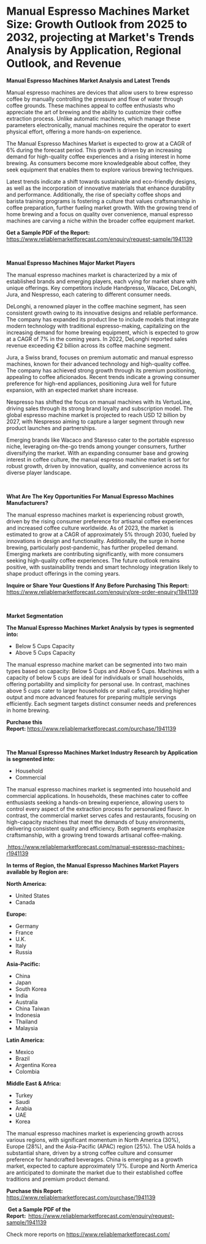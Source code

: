 <p><h1>Manual Espresso Machines Market Size: Growth Outlook from 2025 to 2032, projecting at Market's Trends Analysis by Application, Regional Outlook, and Revenue</h1></p><p><strong>Manual Espresso Machines Market Analysis and Latest Trends</strong></p>
<p><p>Manual espresso machines are devices that allow users to brew espresso coffee by manually controlling the pressure and flow of water through coffee grounds. These machines appeal to coffee enthusiasts who appreciate the art of brewing and the ability to customize their coffee extraction process. Unlike automatic machines, which manage these parameters electronically, manual machines require the operator to exert physical effort, offering a more hands-on experience.</p><p>The Manual Espresso Machines Market is expected to grow at a CAGR of 6% during the forecast period. This growth is driven by an increasing demand for high-quality coffee experiences and a rising interest in home brewing. As consumers become more knowledgeable about coffee, they seek equipment that enables them to explore various brewing techniques. </p><p>Latest trends indicate a shift towards sustainable and eco-friendly designs, as well as the incorporation of innovative materials that enhance durability and performance. Additionally, the rise of specialty coffee shops and barista training programs is fostering a culture that values craftsmanship in coffee preparation, further fueling market growth. With the growing trend of home brewing and a focus on quality over convenience, manual espresso machines are carving a niche within the broader coffee equipment market.</p></p>
<p><strong>Get a Sample PDF of the Report:&nbsp;</strong> <a href="https://www.reliablemarketforecast.com/enquiry/request-sample/1941139?utm_campaign=3178&utm_medium=2&utm_source=Github&utm_content=ia&utm_term=05042025&utm_id=manual-espresso-machines">https://www.reliablemarketforecast.com/enquiry/request-sample/1941139</a></p>
<p>&nbsp;</p>
<p><strong>Manual Espresso Machines Major Market Players</strong></p>
<p><p>The manual espresso machines market is characterized by a mix of established brands and emerging players, each vying for market share with unique offerings. Key competitors include Handpresso, Wacaco, DeLonghi, Jura, and Nespresso, each catering to different consumer needs.</p><p>DeLonghi, a renowned player in the coffee machine segment, has seen consistent growth owing to its innovative designs and reliable performance. The company has expanded its product line to include models that integrate modern technology with traditional espresso-making, capitalizing on the increasing demand for home brewing equipment, which is expected to grow at a CAGR of 7% in the coming years. In 2022, DeLonghi reported sales revenue exceeding €2 billion across its coffee machine segment.</p><p>Jura, a Swiss brand, focuses on premium automatic and manual espresso machines, known for their advanced technology and high-quality coffee. The company has achieved strong growth through its premium positioning, appealing to coffee aficionados. Recent trends indicate a growing consumer preference for high-end appliances, positioning Jura well for future expansion, with an expected market share increase.</p><p>Nespresso has shifted the focus on manual machines with its VertuoLine, driving sales through its strong brand loyalty and subscription model. The global espresso machine market is projected to reach USD 12 billion by 2027, with Nespresso aiming to capture a larger segment through new product launches and partnerships.</p><p>Emerging brands like Wacaco and Staresso cater to the portable espresso niche, leveraging on-the-go trends among younger consumers, further diversifying the market. With an expanding consumer base and growing interest in coffee culture, the manual espresso machine market is set for robust growth, driven by innovation, quality, and convenience across its diverse player landscape.</p></p>
<p>&nbsp;</p>
<p><strong>What Are The Key Opportunities For Manual Espresso Machines Manufacturers?</strong></p>
<p><p>The manual espresso machines market is experiencing robust growth, driven by the rising consumer preference for artisanal coffee experiences and increased coffee culture worldwide. As of 2023, the market is estimated to grow at a CAGR of approximately 5% through 2030, fueled by innovations in design and functionality. Additionally, the surge in home brewing, particularly post-pandemic, has further propelled demand. Emerging markets are contributing significantly, with more consumers seeking high-quality coffee experiences. The future outlook remains positive, with sustainability trends and smart technology integration likely to shape product offerings in the coming years.</p></p>
<p><strong>Inquire or Share Your Questions If Any Before Purchasing This Report:</strong> <a href="https://www.reliablemarketforecast.com/enquiry/pre-order-enquiry/1941139?utm_campaign=3178&utm_medium=2&utm_source=Github&utm_content=ia&utm_term=05042025&utm_id=manual-espresso-machines">https://www.reliablemarketforecast.com/enquiry/pre-order-enquiry/1941139</a></p>
<p>&nbsp;</p>
<p><strong>Market Segmentation</strong></p>
<p><strong>The Manual Espresso Machines Market Analysis by types is segmented into:</strong></p>
<p><ul><li>Below 5 Cups Capacity</li><li>Above 5 Cups Capacity</li></ul></p>
<p><p>The manual espresso machine market can be segmented into two main types based on capacity: Below 5 Cups and Above 5 Cups. Machines with a capacity of below 5 cups are ideal for individuals or small households, offering portability and simplicity for personal use. In contrast, machines above 5 cups cater to larger households or small cafes, providing higher output and more advanced features for preparing multiple servings efficiently. Each segment targets distinct consumer needs and preferences in home brewing.</p></p>
<p><strong>Purchase this Report:&nbsp;</strong><a href="https://www.reliablemarketforecast.com/purchase/1941139?utm_campaign=3178&utm_medium=2&utm_source=Github&utm_content=ia&utm_term=05042025&utm_id=manual-espresso-machines">https://www.reliablemarketforecast.com/purchase/1941139</a></p>
<p>&nbsp;</p>
<p><strong>The Manual Espresso Machines Market Industry Research by Application is segmented into:</strong></p>
<p><ul><li>Household</li><li>Commercial</li></ul></p>
<p><p>The manual espresso machines market is segmented into household and commercial applications. In households, these machines cater to coffee enthusiasts seeking a hands-on brewing experience, allowing users to control every aspect of the extraction process for personalized flavor. In contrast, the commercial market serves cafes and restaurants, focusing on high-capacity machines that meet the demands of busy environments, delivering consistent quality and efficiency. Both segments emphasize craftsmanship, with a growing trend towards artisanal coffee-making.</p></p>
<p><a href="https://www.reliablemarketforecast.com/manual-espresso-machines-r1941139?utm_campaign=3178&utm_medium=2&utm_source=Github&utm_content=ia&utm_term=05042025&utm_id=manual-espresso-machines">&nbsp;https://www.reliablemarketforecast.com/manual-espresso-machines-r1941139</a></p>
<p><strong>In terms of Region, the Manual Espresso Machines Market Players available by Region are:</strong></p>
<p>
    <p> <strong> North America: </strong>
        <ul>
            <li>United States</li>
            <li>Canada</li>
        </ul>
        </p> 
    <p> <strong> Europe: </strong>
        <ul>
            <li>Germany</li>
            <li>France</li>
            <li>U.K.</li>
            <li>Italy</li>
            <li>Russia</li>
        </ul>
        </p> 
    <p> <strong> Asia-Pacific: </strong>
        <ul>
            <li>China</li>
            <li>Japan</li>
            <li>South Korea</li>
            <li>India</li>
            <li>Australia</li>
            <li>China Taiwan</li>
            <li>Indonesia</li>
            <li>Thailand</li>
            <li>Malaysia</li>
        </ul>
        </p> 
    <p> <strong> Latin America: </strong>
        <ul>
            <li>Mexico</li>
            <li>Brazil</li>
            <li>Argentina Korea</li>
            <li>Colombia</li>
        </ul>
        </p> 
    <p> <strong> Middle East & Africa: </strong>
        <ul>
            <li>Turkey</li>
            <li>Saudi</li>
            <li>Arabia</li>
            <li>UAE</li>
            <li>Korea</li>
        </ul>
    </p>
    </p>
<p><p>The manual espresso machines market is experiencing growth across various regions, with significant momentum in North America (30%), Europe (28%), and the Asia-Pacific (APAC) region (25%). The USA holds a substantial share, driven by a strong coffee culture and consumer preference for handcrafted beverages. China is emerging as a growth market, expected to capture approximately 17%. Europe and North America are anticipated to dominate the market due to their established coffee traditions and premium product demand.</p></p>
<p><strong>Purchase this Report: </strong><a href="https://www.reliablemarketforecast.com/purchase/1941139?utm_campaign=3178&utm_medium=2&utm_source=Github&utm_content=ia&utm_term=05042025&utm_id=manual-espresso-machines">https://www.reliablemarketforecast.com/purchase/1941139</a></p>
<p>&nbsp;<strong>Get a Sample PDF of the Report:&nbsp;&nbsp;</strong><a href="https://www.reliablemarketforecast.com/enquiry/request-sample/1941139?utm_campaign=3178&utm_medium=2&utm_source=Github&utm_content=ia&utm_term=05042025&utm_id=manual-espresso-machines">https://www.reliablemarketforecast.com/enquiry/request-sample/1941139</a></p>
<p><strong></strong></p>
<p>Check more reports on <a href="https://www.reliablemarketforecast.com/?utm_campaign=3178&utm_medium=2&utm_source=Github&utm_content=ia&utm_term=05042025&utm_id=manual-espresso-machines">https://www.reliablemarketforecast.com/</a></p>